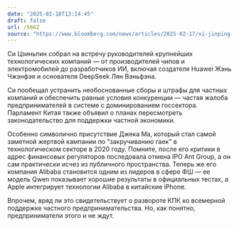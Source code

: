 ```yaml
---
date: "2025-02-18T13:14:45"
draft: false
url: /5662
source: "https://www.bloomberg.com/news/articles/2025-02-17/xi-jinping-attends-meeting-with-chinese-private-sector-leaders"
---
```


Си Цзиньпин собрал на встречу руководителей крупнейших технологических компаний — от производителей чипов и электромобилей до разработчиков ИИ, включая создателя Huawei Жэнь Чжэнфэя и основателя DeepSeek Лян Вэньфэна.

Си пообещал устранить необоснованные сборы и штрафы для частных компаний и обеспечить равные условия конкуренции — частая жалоба предпринимателей в системе с доминированием госсектора. Парламент Китая также объявил о планах пересмотреть законодательство для поддержки частной экономики.

Особенно символично присутствие Джека Ма, который стал самой заметной жертвой кампании по "закручиванию гаек" в технологическом секторе в 2020 году. Помните, после его критики в адрес финансовых регуляторов последовала отмена IPO Ant Group, а он сам практически исчез из публичного пространства. Теперь же его компания Alibaba становится одним из лидеров в сфере ФШ — ее модель Qwen показывает хорошие результаты в официальных тестах, а Apple интегрирует технологии Alibaba в китайские iPhone.

Впрочем, вряд ли это свидетельствует о развороте КПК ко всемерной поддержке частного предпринимательства. Но, как понятно, предприниматели этого и не ждут.
